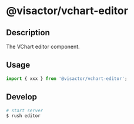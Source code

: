 # @visactor/vchart-editor

## Description

The VChart editor component.

## Usage

```typescript
import { xxx } from '@visactor/vchart-editor';
```

## Develop

```bash
# start server
$ rush editor
```
